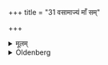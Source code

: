 +++
title = "31 वसामाज्यं माँ सम्"

+++

<details><summary>मूलम्</summary>

वसामाज्यं माँ सं पायसमिति संयूय ३१
</details>

<details><summary>Oldenberg</summary>

31. Having mingled together the fat (of the animal), Ājya, its flesh, and the milk-rice,
</details>

